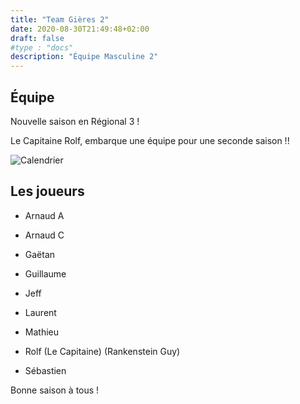 ```yaml
---
title: "Team Gières 2"
date: 2020-08-30T21:49:48+02:00
draft: false
#type : "docs"
description: "Équipe Masculine 2"
---
```


## Équipe

Nouvelle saison en Régional 3 !

Le Capitaine Rolf, embarque une équipe pour une seconde saison !!

![Calendrier](/images/2022-2023-R3H.png)

## Les joueurs

- Arnaud A

- Arnaud C

- Gaëtan

- Guillaume

- Jeff

- Laurent

- Mathieu

- Rolf (Le Capitaine) (Rankenstein Guy)

- Sébastien

Bonne saison à tous !
